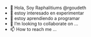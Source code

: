 - 👋 Hola, Soy Raphalitiums @rgoudeth
- 👀 estoy interesado en experimentar 
- 🌱 estoy aprendiendo a programar
- 💞️ I’m looking to collaborate on ...
- 📫 How to reach me ...

<!---
rgoudeth/rgoudeth is a ✨ special ✨ repository because its `README.md` (this file) appears on your GitHub profile.
You can click the Preview link to take a look at your changes.
--->

